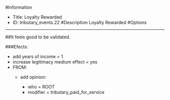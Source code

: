 #Information
 - Title: Loyalty Rewarded
 - ID: tributary_events.22
#Description
Loyalty Rewarded
#Options

___
##It feels good to be validated.

###Efects:<ul><li>add years of income = 1</li><li>increase legitimacy medium effect = yes</li><li>FROM:</li><ul><li>add opinion:</li><ul><li>who = ROOT</li><li>modifier = tributary_paid_for_service</li></ul></ul></ul>
